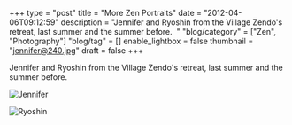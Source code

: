 +++
type = "post"
title = "More Zen Portraits"
date = "2012-04-06T09:12:59"
description = "Jennifer and Ryoshin from the Village Zendo's retreat, last summer and the summer before. &#160;"
"blog/category" = ["Zen", "Photography"]
"blog/tag" = []
enable_lightbox = false
thumbnail = "jennifer@240.jpg"
draft = false
+++

<p>Jennifer and Ryoshin from the Village Zendo's retreat, last summer and
the summer before.</p>
<p><img style="display:block; margin-left:auto; margin-right:auto;" src="jennifer.jpg" title="Jennifer" /></p>
<p><img style="display:block; margin-left:auto; margin-right:auto;" src="ryoshin.jpg" title="Ryoshin" /></p>
    